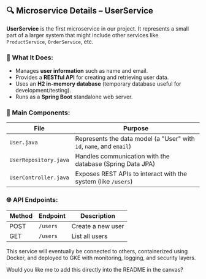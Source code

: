 
## 🔍 Microservice Details – UserService

**UserService** is the first microservice in our project. It represents a small part of a larger system that might include other services like `ProductService`, `OrderService`, etc.

### 🔧 What It Does:
- Manages **user information** such as name and email.
- Provides a **RESTful API** for creating and retrieving user data.
- Uses an **H2 in-memory database** (temporary database useful for development/testing).
- Runs as a **Spring Boot** standalone web server.

### 📁 Main Components:
| File | Purpose |
|------|---------|
| `User.java` | Represents the data model (a "User" with `id`, `name`, and `email`) |
| `UserRepository.java` | Handles communication with the database (Spring Data JPA) |
| `UserController.java` | Exposes REST APIs to interact with the system (like `/users`) |

### 🌐 API Endpoints:
| Method | Endpoint | Description |
|--------|----------|-------------|
| POST   | `/users` | Create a new user |
| GET    | `/users` | List all users |

This service will eventually be connected to others, containerized using Docker, and deployed to GKE with monitoring, logging, and security layers.

Would you like me to add this directly into the README in the canvas?